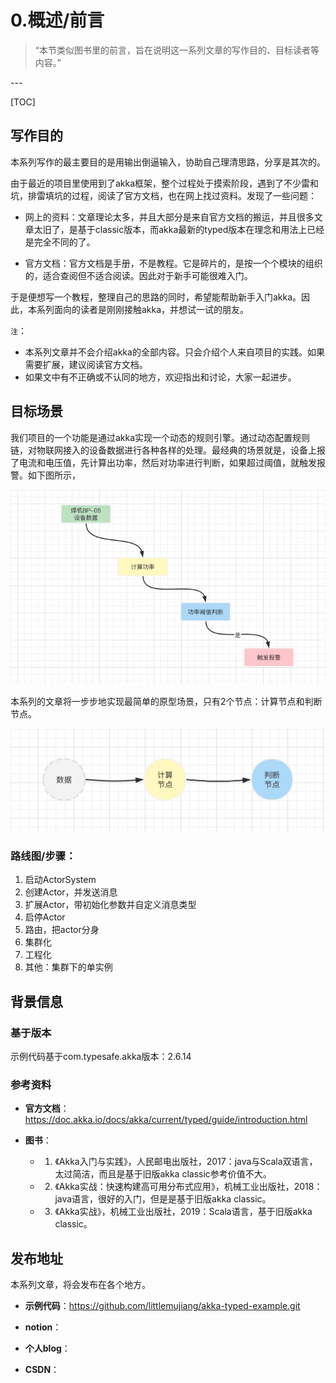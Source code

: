 # 0.概述/前言

> “本节类似图书里的前言，旨在说明这一系列文章的写作目的、目标读者等内容。”

<p id = "build"></p>
---

[TOC]


## 写作目的

本系列写作的最主要目的是用输出倒逼输入，协助自己理清思路，分享是其次的。

由于最近的项目里使用到了akka框架，整个过程处于摸索阶段，遇到了不少雷和坑，排雷填坑的过程，阅读了官方文档，也在网上找过资料。发现了一些问题：

* 网上的资料：文章理论太多，并且大部分是来自官方文档的搬运，并且很多文章太旧了，是基于classic版本，而akka最新的typed版本在理念和用法上已经是完全不同的了。

* 官方文档：官方文档是手册，不是教程。它是碎片的，是按一个个模块的组织的，适合查阅但不适合阅读。因此对于新手可能很难入门。

于是便想写一个教程，整理自己的思路的同时，希望能帮助新手入门akka。因此，本系列面向的读者是刚刚接触akka，并想试一试的朋友。


`注`：
* 本系列文章并不会介绍akka的全部内容。只会介绍个人来自项目的实践。如果需要扩展，建议阅读官方文档。
* 如果文中有不正确或不认同的地方，欢迎指出和讨论，大家一起进步。

## 目标场景

我们项目的一个功能是通过akka实现一个动态的规则引擎。通过动态配置规则链，对物联网接入的设备数据进行各种各样的处理。最经典的场景就是，设备上报了电流和电压值，先计算出功率，然后对功率进行判断，如果超过阈值，就触发报警。如下图所示，

![场景](media/16288476159690/16310709670923.jpg)


本系列的文章将一步步地实现最简单的原型场景，只有2个节点：计算节点和判断节点。

![](media/16288476159690/16310711674584.jpg)


### 路线图/步骤：

1. 启动ActorSystem
2. 创建Actor，并发送消息
3. 扩展Actor，带初始化参数并自定义消息类型
4. 启停Actor
5. 路由，把actor分身
6. 集群化
7. 工程化
8. 其他：集群下的单实例


## 背景信息

### 基于版本

示例代码基于com.typesafe.akka版本：2.6.14

### 参考资料

* **官方文档**： https://doc.akka.io/docs/akka/current/typed/guide/introduction.html

* **图书**：
    - 1. 《Akka入门与实践》，人民邮电出版社，2017：java与Scala双语言，太过简洁，而且是基于旧版akka classic参考价值不大。
    - 2. 《Akka实战：快速构建高可用分布式应用》，机械工业出版社，2018：java语言，很好的入门，但是是基于旧版akka classic。
    - 3. 《Akka实战》，机械工业出版社，2019：Scala语言，基于旧版akka classic。


## 发布地址

本系列文章，将会发布在各个地方。

* **示例代码**：https://github.com/littlemujiang/akka-typed-example.git

* **notion**：
* **个人blog**：
* **CSDN**：


